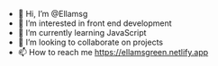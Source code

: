 - 👋 Hi, I’m @Ellamsg
- 👀 I’m interested in front end development 
- 🌱 I’m currently learning JavaScript 
- 💞️ I’m looking to collaborate on projects 
- 📫 How to reach me https://ellamsgreen.netlify.app

<!---
Ellamsg/Ellamsg is a ✨ special ✨ repository because its `README.md` (this file) appears on your GitHub profile.
You can click the Preview link to take a look at your changes.
--->
